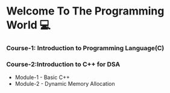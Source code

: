 # Welcome To The Programming World 💻


### Course-1: Introduction to Programming Language(C)


### Course-2:Introduction to C++ for DSA
* Module-1 - Basic C++
* Module-2 - Dynamic Memory Allocation


